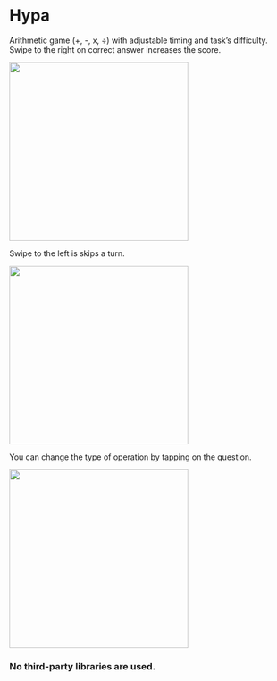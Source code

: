 # Hypa
Arithmetic game (+, -, x, ÷) with adjustable timing and task’s difficulty. Swipe to the right on correct answer increases the score.

<img src="Screenshots/right_answer+end_screen.gif" width="320" />

Swipe to the left is skips a turn.

<img src="Screenshots/pass+add_passes.gif" width="320" />

You can change the type of operation by tapping on the question.

<img src="Screenshots/change_operation.gif" width="320" />

### No third-party libraries are used.
